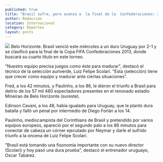 ```yaml
---
published: true
title: "Brasil sufre, pero avanza a  la final de la  Confederaciones: 2-1 a Uruguay"
author: Redacción
location: Internacional
category: Deportes
layout: posts
---
```


![](http://i.imgur.com/gfFgJx3m.jpg)
Belo Horizonte. Brasil venció este miércoles a un duro Uruguay por 2-1 y se clasificó para la final de la Copa FIFA Confederaciones 2013, donde buscará su cuarto título en este torneo.

"Nuestro equipo precisa juegos como éste para madurar", destacó el técnico de la selección auriverde, Luiz Felipe Scolari. "Esta (selección) tiene que crecer como equipo y madurar ante ciertas situaciones".

Fred, a los 42 minutos, y Paulinho, a los 86, le dieron el triunfo a Brasil para delirio de los 57 mil 480 espectadores presentes en el renovado estadio Mineirao de Belo Horizonte (sureste).

Edinson Cavani, a los 48, había igualado para Uruguay, que le plantó dura batalla y falló un penal por intermedio de Diego Forlán a los 14.

Paulinho, mediocampista del Corinthians de Brasil y pretendido por varios equipos europeos, apareció por el segundo palo a los 86 minutos para conectar de cabeza un córner ejecutado por Neymar y darle el sufrido triunfo a la oncena de Luiz Felipe Scolari.

"Brasil está tomando una fisonomía importante con su nuevo director (Scolari) y hoy pasó una dura prueba", destacó el entrenador uruguayo, Oscar Tabárez.
